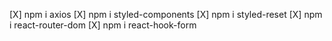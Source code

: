 [X] npm i axios
[X] npm i styled-components
[X] npm i styled-reset
[X] npm i react-router-dom
[X] npm i react-hook-form